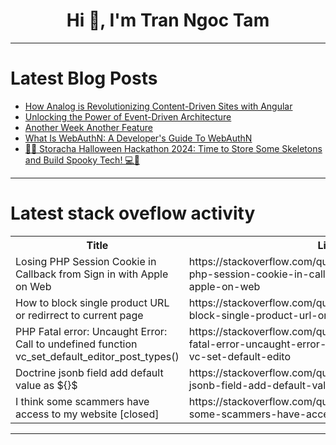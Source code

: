 <h1 align="center">Hi 👋, I'm Tran Ngoc Tam</h1>

---

# Latest Blog Posts 
<!-- BLOG-POST-LIST:START -->
- [How Analog is Revolutionizing Content-Driven Sites with Angular](https://dev.to/rajeshkumaryadavdotcom/how-analog-is-revolutionizing-content-driven-sites-with-angular-2l68)
- [Unlocking the Power of Event-Driven Architecture](https://dev.to/rajeshkumaryadavdotcom/unlocking-the-power-of-event-driven-architecture-2jl3)
- [Another Week Another Feature](https://dev.to/aamfahim/another-week-another-feature-2e6k)
- [What Is WebAuthN: A Developer&#39;s Guide To WebAuthN](https://dev.to/megaconfidence/what-is-webauthn-a-developers-guide-to-webauthn-235e)
- [🎃🚀 Storacha Halloween Hackathon 2024: Time to Store Some Skeletons and Build Spooky Tech! 💻👻](https://dev.to/hakierka/storacha-halloween-hackathon-2024-time-to-store-some-skeletons-and-build-spooky-tech-4dfe)
<!-- BLOG-POST-LIST:END -->

---

# Latest stack oveflow activity
<table>
  <tr><th>Title</th><th>Link</th></tr>
  <!-- STACKOVERFLOW:START --><tr><td>Losing PHP Session Cookie in Callback from Sign in with Apple on Web</td><td>https://stackoverflow.com/questions/79048288/losing-php-session-cookie-in-callback-from-sign-in-with-apple-on-web</td></tr><tr><td>How to block single product URL or redirrect to current page</td><td>https://stackoverflow.com/questions/79048278/how-to-block-single-product-url-or-redirrect-to-current-page</td></tr><tr><td>PHP Fatal error: Uncaught Error: Call to undefined function vc_set_default_editor_post_types&lpar;&rpar;</td><td>https://stackoverflow.com/questions/79048241/php-fatal-error-uncaught-error-call-to-undefined-function-vc-set-default-edito</td></tr><tr><td>Doctrine jsonb field add default value as ${}$</td><td>https://stackoverflow.com/questions/79048197/doctrine-jsonb-field-add-default-value-as</td></tr><tr><td>I think some scammers have access to my website [closed]</td><td>https://stackoverflow.com/questions/79048171/i-think-some-scammers-have-access-to-my-website</td></tr><!-- STACKOVERFLOW:END -->
</table>

---


